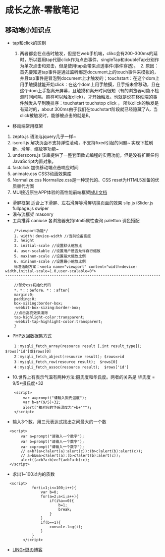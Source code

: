 # 成长之旅-零散笔记

## 移动端小知识点
* tap和click的区别
  1. 两者都会在点击时触发，但是在web手机端，clikc会有200-300ms的延时，所以要用tap代替click作为点击事件，singleTap和doubleTap分别作为单次点击和双击，但是使用tap会带来点透事件(事件穿透)。
  2. 原因：首先要知道tap事件是通过监听绑定document上的touch事件来模拟的，并且tap事件是冒泡到document上才触发的；touchstart：在这个dom上用手触摸就能开始click：在这个dom上用手触摸，且手指未曾移动，且在这个dom上手指离开屏幕，且触摸和离开时间很短（有的浏览器可能不检测时间间隔，照样可以触发click），才开始触发。也就是说在移动端的事件触发从早到晚排序：touchstart  touchstop click 。 所以click的触发是有延时的，about 300ms由于我们在touchstart阶段就已经隐藏了A，当click被触发时，能够被点击的就是B。

* 移动端常用框架
1. zepto.js 语法与jquery几乎一样~ 
2. iscroll.js 解决页面不支持弹性滚动，不支持fixed引起的问题~ 实现下拉刷新，滑屏，缩放等功能~ 
3. underscore.js 该库提供了一整套函数式编程的实用功能，但是没有扩展任何JavaScript内置对象。 
4. fastclick 加快移动端点击响应时间 
5. animate.css CSS3动画效果库 
6. Normalize.css Normalize.css是一种现代的、CSS reset为HTML5准备的优质替代方案
7. MUI接近原生APP体验的高性能前端框架[MUI文档](http://dev.dcloud.net.cn/mui/ui/)
* 滑屏框架
  适合上下滑屏、左右滑屏等滑屏切换页面的效果 
slip.js 
iSlider.js 
fullpage.js 
swiper
* 瀑布流框架
  masonry
* 工具推荐
  caniuse 各浏览器支持html5属性查询 
paletton 调色搭配

~~~
    /*viewport功能*/
    1. width：device-width //当前设备宽度
    2. height
    3. initial-scale //设置默认缩放比
    4. user-scalable //设置用户是否允许自行缩放
    5. maxinum-scale //设置最大缩放比例
    6. mininum-scale //设置最小缩放比例
    标准适配方案：<meta name="viewport" content="width=device-width,initial-scale=1.0,user-scalable=0">
----------------------------------------------------------------------------------------
    //部分css初始化代码
    *，*：：before，*：：after{
    margin:0;
    padding:0;
    box-sizing:border-box;
    -webkit-box-sizing:border-box;
    //点击高亮效果清除
    tap-highlight-color:transparent;
    -webkit-tap-highlight-color:transparent;
    }
~~~
* PHP返回数据集方式
~~~
    1：mysqli_fetch_array(resource result [,int result_type]); $rows['id']或$rows[0]
    2：mysqli_fetch_abject(resource result); $rows=>id
    3：mysqli_fetch_row(resource result);  $rows[0]
    4：mysqli_fetch_assoc(resource result);  $rows['id']
~~~
* 10.世界上有表示气温有两种方法:摄氏度和华氏度。两者的关系是
华氏度 = 9/5*摄氏度+32
~~~
    <script>
        var a=prompt("请输入摄氏温度");
        var b=a*(9/5)+32;
        alert("相对应的华氏温度为"+b+"°");
    </script>
~~~
* 输入3个数，用三元表达式找出之间最大的一个数
~~~
  <script>
       var a=prompt("请输入一个数字");
       var b=prompt("请输入一个数字");
       var c=prompt("请输入一个数字");
       // a>b?(a>c?alert(a):alert(c)):(b>c?alert(b):alert(c));
       // a>b&&a>c?alert(a):(b>c?alert(b):alert(c));
       alert((a>b?a:b)>c?(a>b?a:b):c);
  </script>
~~~
* 求出1~100以内的质数
~~~
  <script>
            for(i=1;i<=100;i++){
                var b=0;
                for(a=2;a<i;a++){
                    if(i%a==0){
                        b=1;
                        break;
                    }
                }
                if(b==1){
                    console.log(i);
                }
            }
        </script>
~~~

* [ LING•璐の博客](http://www.zhenglinglu.cn/)



